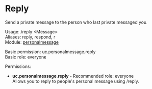 Reply
====
Send a private message to the person who last private messaged you.

Usage: /reply \<Message\><br>
Aliases: reply, respond, r<br>
Module: [personalmessage](../modules/personalmessage.md)<br>

Basic permission: uc.personalmessage.reply<br>
Basic role: everyone<br>

Permissions: <br>
* **uc.personalmessage.reply** - Recommended role: everyone<br>Allows you to reply to people's personal message using /reply.
